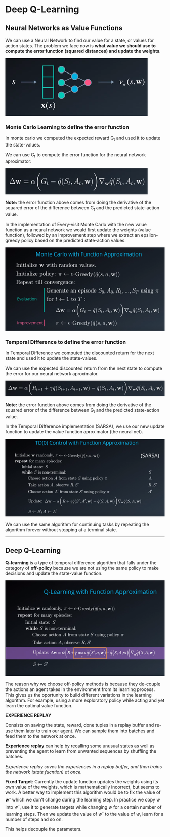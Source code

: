 # **Deep Q-Learning**

## **Neural Networks as Value Functions**

We can use a Neural Network to find our value for a state, or values for action states. The problem we face now is **what value we should use to compute the error function (squared distances) and update the weights**.

![Neural Network Value Function](/images/q_learning_nn_value_fn.png)


### **Monte Carlo Learning to define the error function**

In monte carlo we computed the expected reward G<sub>t</sub> and used it to update the state-values.

We can use G<sub>t</sub> to compute the error function for the neural network aproximator:

![Monte Carlo](/images/q_learning_monte_carlo.png)

**Note:** the error function above comes from doing the derivative of the squared error of the difference between G<sub>t</sub> and the predicted state-action value.

In the implementation of Every-visit Monte Carlo with the new value function as a neural network we would first update the weights (value function), followed by an improvement step where we extract an epsilon-greedy policy based on the predicted state-action values.

![Monte Carlo Algorithm](/images/q_learning_monte_carlo_algorithm.png)


### **Temporal Difference to define the error function**

In Temporal Difference we computed the discounted return for the next state and used it to update the state-values.

We can use the expected discounted return from the next state to compute the error for our neural network aproximator.

![Temporal Difference Error Function](/images/q_learning_td_error.png)

**Note:** the error function above comes from doing the derivative of the squared error of the difference between G<sub>t</sub> and the predicted state-action value.

In the Temporal Difference implementation (SARSA), we use our new update function to update the value function aproximator (the neural net).

![Q-learning Algorithm](/images/q_learning_td_algorithm.png)

We can use the same algorithm for continuing tasks by repeating the algorithm forever without stopping at a terminal state.

-------

## **Deep Q-Learning**

**Q-learning** is a type of temporal difference algorithm that falls under the category of **off-policy** because we are not using the same policy to make decisions and update the state-value function.

![Deep Q-Learning](/images/q_learning_q-learning.png)

The reason why we choose off-policy methods is because they de-couple the actions an agent takes in the environment from its learning process. This gives us the oportunity to build different variations in the learning algorithm. For example, using a more exploratory policy while acting and yet learn the optimal value function.

**EXPERIENCE REPLAY**

Consists on saving the state, reward, done tuples in a replay buffer and re-use them later to train our agent. We can sample them into batches and feed them to the network at once.

**Experience replay** can help by recalling some unusual states as well as preventing the agent to learn from unwanted sequences by shuffling the batches.

*Experience replay saves the experiences in a replay buffer, and then trains the network (state fucntion) at once.*

**Fixed Target**: Currently the update function updates the weights using its own value of the weights, which is mathematically incorrect, but seems to work. A better way to implement this algorithm would be to fix the value of **_w<sup>-<sup>_** which we don't change during the learning step. In practice we copy _w_ into _w<sup>-<sup>_, use it to generate targets while changing _w_ for a certain number of learning steps. Then we update the value of _w<sup>-<sup>_ to the value of  _w_, learn for a number of steps and so on.

This helps decouple the parameters.